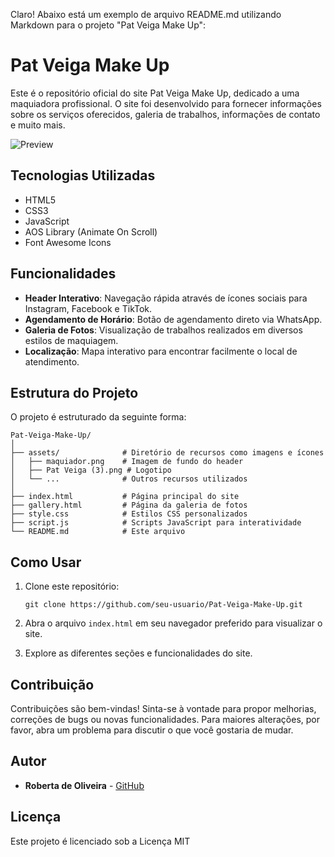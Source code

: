 Claro! Abaixo está um exemplo de arquivo README.md utilizando Markdown para o projeto "Pat Veiga Make Up":


# Pat Veiga Make Up

Este é o repositório oficial do site Pat Veiga Make Up, dedicado a uma maquiadora profissional. O site foi desenvolvido para fornecer informações sobre os serviços oferecidos, galeria de trabalhos, informações de contato e muito mais.

![Preview](./assets/preview.png)

## Tecnologias Utilizadas

- HTML5
- CSS3
- JavaScript
- AOS Library (Animate On Scroll)
- Font Awesome Icons

## Funcionalidades

- **Header Interativo**: Navegação rápida através de ícones sociais para Instagram, Facebook e TikTok.
- **Agendamento de Horário**: Botão de agendamento direto via WhatsApp.
- **Galeria de Fotos**: Visualização de trabalhos realizados em diversos estilos de maquiagem.
- **Localização**: Mapa interativo para encontrar facilmente o local de atendimento.

## Estrutura do Projeto

O projeto é estruturado da seguinte forma:

```
Pat-Veiga-Make-Up/
│
├── assets/              # Diretório de recursos como imagens e ícones
│   ├── maquiador.png    # Imagem de fundo do header
│   ├── Pat Veiga (3).png # Logotipo
│   └── ...              # Outros recursos utilizados
│
├── index.html           # Página principal do site
├── gallery.html         # Página da galeria de fotos
├── style.css            # Estilos CSS personalizados
├── script.js            # Scripts JavaScript para interatividade
└── README.md            # Este arquivo
```

## Como Usar

1. Clone este repositório:
   ```
   git clone https://github.com/seu-usuario/Pat-Veiga-Make-Up.git
   ```

2. Abra o arquivo `index.html` em seu navegador preferido para visualizar o site.

3. Explore as diferentes seções e funcionalidades do site.

## Contribuição

Contribuições são bem-vindas! Sinta-se à vontade para propor melhorias, correções de bugs ou novas funcionalidades. Para maiores alterações, por favor, abra um problema para discutir o que você gostaria de mudar.

## Autor

- **Roberta de Oliveira** - [GitHub](https://github.com/RobertadeOliveira)

## Licença

Este projeto é licenciado sob a Licença MIT 
```
